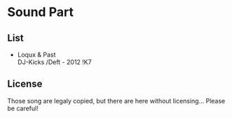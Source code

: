 Sound Part
==========

List
----

* Loqux & Past  
  DJ-Kicks /Deft - 2012 !K7

License
-------
Those song are legaly copied, but there are here without licensing...
Please be careful!
